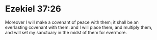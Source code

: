 # Ezekiel 37:26

Moreover I will make a covenant of peace with them; it shall be an everlasting covenant with them: and I will place them, and multiply them, and will set my sanctuary in the midst of them for evermore.